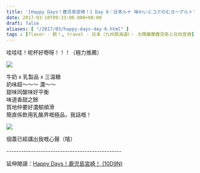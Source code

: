 ```yaml
---
title: '[Happy Days！鹿児島宮崎！] Day 6：日本ルナ 味わいとコクのむヨーグルト'
date: 2017-03-10T09:33:00.000+08:00
draft: false
aliases: [ "/2017/03/happy-days-day-6.html" ]
tags : [flavor - 飲！, travel - 日本（九州西海道）・ 大隅薩摩鹿児島と日向宮崎]
---
```


哇哇哇！呢杯好嘢呀！！！（極力推薦）  

![](/images/kojkmi6a.jpg)

牛奶 x 乳製品 x 三温糖  
奶味超～～～ 濃～～  
甜味同酸味好平衡  
味道香甜之餘  
質地仲要好濃郁順滑  
簡直係飲用乳酪界嘅極品，我話嘅！  

![](/images/kojkmi6a1.jpg)

個蓋已經講出我嘅心聲（嘻）  
  
\-----------------------------------------------  
  
延伸閱讀：[Happy Days！鹿児島宮崎！ (10D9N)](https://hidie.net/kojkmi10d9n/)
